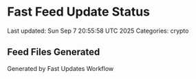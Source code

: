 # Fast Feed Update Status
Last updated: Sun Sep  7 20:55:58 UTC 2025
Categories: crypto

## Feed Files Generated

Generated by Fast Updates Workflow
